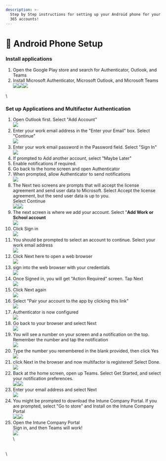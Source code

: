 ```yaml
---
description: >-
  Step by Step instructions for setting up your Android phone for your Microsoft
  365 accounts!
---
```


# 📱 Android Phone Setup

### Install applications

1. Open the Google Play store and search for Authenticator, Outlook, and Teams
2. Install Microsoft Authenticator, Microsoft Outlook, and Microsoft Teams\
   ![](<../../../../.gitbook/assets/image (13).png>)![](<../../../../.gitbook/assets/image (14).png>)![](<../../../../.gitbook/assets/image (15).png>)

\


###

### Set up Applications and Multifactor Authentication

1. Open Outlook first. Select "Add Account"\
   ![](<../../../../.gitbook/assets/image (16).png>)
2. Enter your work email address in the "Enter your Email" box. Select "Continue"\
   ![](<../../../../.gitbook/assets/image (17).png>)
3. Enter your work email password in the Password field. Select "Sign In"\
   ![](<../../../../.gitbook/assets/image (18).png>)
4. If prompted to Add another account, select "Maybe Later"
5. Enable notifications if required.
6. Go back to the home screen and open Authenticator
7. When prompted, allow Authenticator to send notifications\
   ![](<../../../../.gitbook/assets/image (110).png>)
8. The Next two screens are prompts that will accept the license agreement and send user data to Microsoft. Select Accept the license agreement, but the send user data is up to you.\
   Select Continue\
   ![](<../../../../.gitbook/assets/image (111).png>)![](<../../../../.gitbook/assets/image (112).png>)
9. The next screen is where we add your account. Select "**Add Work or School account**\
   ![](<../../../../.gitbook/assets/image (113).png>)
10. Click Sign in\
    ![](<../../../../.gitbook/assets/image (114).png>)
11. You should be prompted to select an account to continue. Select your work email address\
    ![](<../../../../.gitbook/assets/image (115).png>)
12. Click Next here to open a web browser\
    ![](<../../../../.gitbook/assets/image (116).png>)
13. sign into the web browser with your credentials\
    ![](<../../../../.gitbook/assets/image (117).png>)
14. Once Signed in, you will get "Action Required" screen. Tap Next\
    ![](<../../../../.gitbook/assets/image (118).png>)
15. Click Next again\
    ![](<../../../../.gitbook/assets/image (119).png>)
16. Select "Pair your account to the app by clicking this link"\
    ![](<../../../../.gitbook/assets/image (120).png>)
17. Authenticator is now configured\
    ![](<../../../../.gitbook/assets/image (121).png>)
18. Go back to your browser and select Next\
    ![](<../../../../.gitbook/assets/image (122).png>)
19. You will see a number on your screen and a notification on the top. Remember the number and tap the notification\
    ![](<../../../../.gitbook/assets/image (123).png>)
20. Type the number you remembered in the blank provided, then click Yes\
    ![](<../../../../.gitbook/assets/image (124).png>)
21. click Next in the browser and now multifactor is registered! Select Done.\
    ![](<../../../../.gitbook/assets/image (125).png>)
22. Back at the home screen, open up Teams. Select Get Started, and select your notification preferences.\
    ![](<../../../../.gitbook/assets/image (126).png>)![](<../../../../.gitbook/assets/image (127).png>)
23. Enter your email address and select Next\
    ![](<../../../../.gitbook/assets/image (128).png>)
24. You might be prompted to download the Intune Company Portal. If you are prompted, select "Go to store" and Install on the Intune Company Portal\
    ![](<../../../../.gitbook/assets/image (129).png>)![](<../../../../.gitbook/assets/image (130).png>)
25. Open the Intune Company Portal\
    Sign in, and then Teams will work!\
    ![](<../../../../.gitbook/assets/image (131).png>)\
    \


\
\
